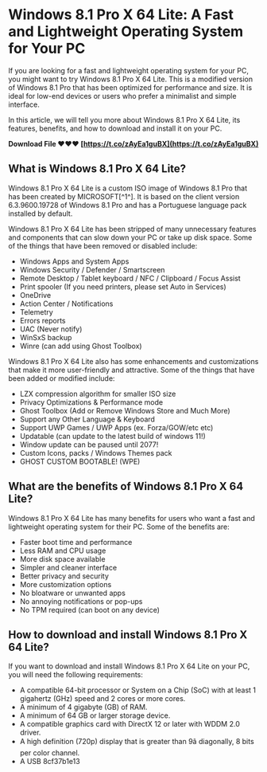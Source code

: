 # Windows 8.1 Pro X 64 Lite: A Fast and Lightweight Operating System for Your PC
  
If you are looking for a fast and lightweight operating system for your PC, you might want to try Windows 8.1 Pro X 64 Lite. This is a modified version of Windows 8.1 Pro that has been optimized for performance and size. It is ideal for low-end devices or users who prefer a minimalist and simple interface.
  
In this article, we will tell you more about Windows 8.1 Pro X 64 Lite, its features, benefits, and how to download and install it on your PC.
 
**Download File ❤❤❤ [https://t.co/zAyEa1guBX](https://t.co/zAyEa1guBX)**


  
## What is Windows 8.1 Pro X 64 Lite?
  
Windows 8.1 Pro X 64 Lite is a custom ISO image of Windows 8.1 Pro that has been created by MICROSOFT[^1^]. It is based on the client version 6.3.9600.19728 of Windows 8.1 Pro and has a Portuguese language pack installed by default.
  
Windows 8.1 Pro X 64 Lite has been stripped of many unnecessary features and components that can slow down your PC or take up disk space. Some of the things that have been removed or disabled include:
  
- Windows Apps and System Apps
- Windows Security / Defender / Smartscreen
- Remote Desktop / Tablet keyboard / NFC / Clipboard / Focus Assist
- Print spooler (If you need printers, please set Auto in Services)
- OneDrive
- Action Center / Notifications
- Telemetry
- Errors reports
- UAC (Never notify)
- WinSxS backup
- Winre (can add using Ghost Toolbox)

Windows 8.1 Pro X 64 Lite also has some enhancements and customizations that make it more user-friendly and attractive. Some of the things that have been added or modified include:

- LZX compression algorithm for smaller ISO size
- Privacy Optimizations & Performance mode
- Ghost Toolbox (Add or Remove Windows Store and Much More)
- Support any Other Language & Keyboard
- Support UWP Games / UWP Apps (ex. Forza/GOW/etc etc)
- Updatable (can update to the latest build of windows 11!)
- Window update can be paused until 2077!
- Custom Icons, packs / Windows Themes pack
- GHOST CUSTOM BOOTABLE! (WPE)

## What are the benefits of Windows 8.1 Pro X 64 Lite?
  
Windows 8.1 Pro X 64 Lite has many benefits for users who want a fast and lightweight operating system for their PC. Some of the benefits are:

- Faster boot time and performance
- Less RAM and CPU usage
- More disk space available
- Simpler and cleaner interface
- Better privacy and security
- More customization options
- No bloatware or unwanted apps
- No annoying notifications or pop-ups
- No TPM required (can boot on any device)

## How to download and install Windows 8.1 Pro X 64 Lite?
  
If you want to download and install Windows 8.1 Pro X 64 Lite on your PC, you will need the following requirements:

- A compatible 64-bit processor or System on a Chip (SoC) with at least 1 gigahertz (GHz) speed and 2 cores or more cores.
- A minimum of 4 gigabyte (GB) of RAM.
- A minimum of 64 GB or larger storage device.
- A compatible graphics card with DirectX 12 or later with WDDM 2.0 driver.
- A high definition (720p) display that is greater than 9â diagonally, 8 bits per color channel.
- A USB 8cf37b1e13


